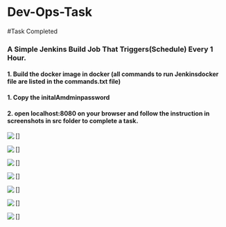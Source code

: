 # Dev-Ops-Task
#Task Completed
###  A Simple Jenkins Build Job That Triggers(Schedule) Every 1 Hour.
#### 1. Build the docker image in docker  (all commands to run Jenkinsdocker file  are listed in the commands.txt file)
#### 1. Copy the initalAmdminpassword 
#### 2. open localhost:8080 on your browser and follow the instruction in screenshots in src folder to complete a task.
[<img align="left" src="https://user-images.githubusercontent.com/49518917/110018175-0aad1080-7d4d-11eb-806d-22c5c708f3ce.png"/>]

[<img align="left" src="https://user-images.githubusercontent.com/49518917/110018185-0da80100-7d4d-11eb-8e7d-dedba7ee3f42.png"/>]

[<img align="left" src="https://user-images.githubusercontent.com/49518917/110018189-0ed92e00-7d4d-11eb-8cb6-b05e1616c1e4.png"/>]

[<img align="left" src="https://user-images.githubusercontent.com/49518917/110018192-100a5b00-7d4d-11eb-9f52-54653740d84c.png"/>]

[<img align="left" src="https://user-images.githubusercontent.com/49518917/110018199-113b8800-7d4d-11eb-9d18-b450964ccda3.png"/>]

[<img align="left" src="https://user-images.githubusercontent.com/49518917/110018211-13054b80-7d4d-11eb-8c91-bbc61c0348da.png"/>]

[<img align="left" src="https://user-images.githubusercontent.com/49518917/110018216-139de200-7d4d-11eb-852e-c19b3e291dbb.png"/>]


